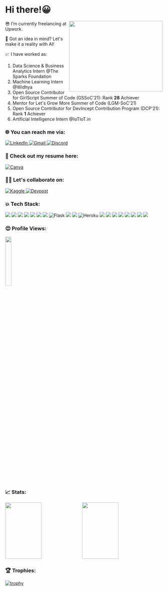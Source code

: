 # Hi there!😀

<img src="https://user-images.githubusercontent.com/68627617/121176776-3d016900-c87a-11eb-83b1-35a8922a84e9.gif" align="right" width="300" height="225"/>

😎 I’m currently freelancing at Upwork.

👯 Got an idea in mind? Let's make it a reality with AI!

📈 I have worked as:
   1. Data Science & Business Analytics Intern @The Sparks Foundation
   2. Machine Learning Intern @Widhya
   3. Open Source Contributor for GirlScript Summer of Code (GSSoC'21): Rank **28** Achiever
   4. Mentor for Let's Grow More Summer of Code (LGM-SoC'21)
   5. Open Source Contributor for DevIncept Contribution Program (DCP'21): Rank **1** Achiever
   6. Artificial Intelligence Intern @IoTIoT.in
   
### 🌐 You can reach me via: 

<a href="https://www.linkedin.com/in/manasi-chhibber-8443a7193/">
  <img
    alt="LinkedIn"
    src="https://img.shields.io/badge/LinkedIn-0A66C2?logo=LinkedIn&logoColor=white&style=for-the-badge"
  />
</a>

<a href="mailto:manasichhibber@gmail.com">
  <img
    alt="Gmail"
    src="https://img.shields.io/badge/Gmail-D14836?logo=gmail&logoColor=white&style=for-the-badge"
  />
</a>

<a href="https://www.discordapp.com/users/Manasi#9128">
  <img
    alt="Discord"
    src="https://img.shields.io/badge/Discord-7289DA?logo=Discord&logoColor=white&style=for-the-badge"
  />
</a>

### 📃 Check out my resume here:

<a href="https://www.canva.com/design/DAEzbr8hj0Q/MNDT73ytexaK154sKTxeKQ/view?utm_content=DAEzbr8hj0Q&utm_campaign=designshare&utm_medium=link&utm_source=sharebutton">
  <img
    alt="Canva"
    src="https://img.shields.io/badge/Manasi_Chhibber_Resume-00C4CC?logoColor=blue&style=for-the-badge"
  />
</a>

### 🤝🏻 Let's collaborate on:

<a href="https://www.kaggle.com/manasichhibber">
  <img
    alt="Kaggle"
    src="https://img.shields.io/badge/Kaggle-F37626?logo=Kaggle&logoColor=white&style=for-the-badge"
  />
</a>

<a href="https://devpost.com/manasichhibber?ref_content=user-portfolio&ref_feature=portfolio&ref_medium=global-nav">
  <img
    alt="Devpost"
    src="https://img.shields.io/badge/Devpost-66595C?logo=Devpost&logoColor=white&style=for-the-badge"
  />
</a>

### 💥 Tech Stack:

<p>  
  
<img src="https://img.shields.io/badge/Python-14354C?style=for-the-badge&logo=python&logoColor=white"/>
<img src="https://img.shields.io/badge/C-00599C?style=for-the-badge&logo=c&logoColor=white"/>
<img src="https://img.shields.io/badge/C%2B%2B-00599C?style=for-the-badge&logo=c%2B%2B&logoColor=white"/>
<img src="https://img.shields.io/badge/SQL-0A66C2?style=for-the-badge&logo=SQL&logoColor=white"/>
<img src="https://img.shields.io/badge/MySQL-4479A1?style=for-the-badge&logo=MySQL&logoColor=white"/>
<img src="https://img.shields.io/badge/Matlab-593D88?style=for-the-badge&logo=matlab&logoColor=white"/>
<img src="https://img.shields.io/badge/HTML-239120?style=for-the-badge&logo=html5&logoColor=white"/>
<img alt="Flask" src="https://img.shields.io/badge/flask-%23000.svg?style=for-the-badge&logo=flask&logoColor=white"/>
<img src="https://img.shields.io/badge/Azure_ML_Studio-0089D6?style=for-the-badge&logo=microsoft-azure&logoColor=white"/> 
<img src="https://img.shields.io/badge/IBM Watson-BE95FF?style=for-the-badge&logo=IBM-Watson&logoColor=white"/>
<img alt="Heroku" src="https://img.shields.io/badge/heroku-%23430098.svg?style=for-the-badge&logo=heroku&logoColor=white"/>
<img src="https://img.shields.io/badge/Tableau-87CF3E?style=for-the-badge&logo=Tableau&logoColor=white"/>
<img src="https://img.shields.io/badge/Google Colab-F9AB00?style=for-the-badge&logo=Google-Colab&logoColor=white"/>
<img src="https://img.shields.io/badge/Jupyter-F37626?style=for-the-badge&logo=Jupyter&logoColor=white"/>
<img src="https://img.shields.io/badge/Anaconda-44A833?style=for-the-badge&logo=Anaconda&logoColor=white"/>
<img src="https://img.shields.io/badge/Spyder-FF0000?style=for-the-badge&logo=Spyder&logoColor=white"/>
<img src="https://img.shields.io/badge/Atom-66595C?style=for-the-badge&logo=Atom&logoColor=white"/>
<img src="https://img.shields.io/badge/Oracle-F80000?style=for-the-badge&logo=oracle&logoColor=white"/>
<img src="https://img.shields.io/badge/Canva-00C4CC?style=for-the-badge&logo=Canva&logoColor=white"/>

### 😍 Profile Views:

<img width="20%" src="https://profile-counter.glitch.me/{Manasi2001}/count.svg" /> 

### 📈 Stats:

<p align="left">
<img width="48%" height="180em" src="https://github-readme-stats.vercel.app/api?username=Manasi2001&show_icons=true&hide_border=true&&count_private=true&include_all_commits=true&theme=synthwave" /> 
<img width="48%" height="180em" src="https://github-readme-streak-stats.herokuapp.com/?user=Manasi2001&theme=synthwave" />
</p>

### 🏆 Trophies:

[![trophy](https://github-profile-trophy.vercel.app/?username=Manasi2001&theme=dracula)](https://github.com/Manasi/github-profile-trophy)
